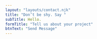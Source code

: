 ```yaml
---
layout: "layouts/contact.njk"
title: "Don’t be shy. Say "
subTitle: Hello.
formTitle: "Tell us about your project"
btnText: "Send Message"
---
```


